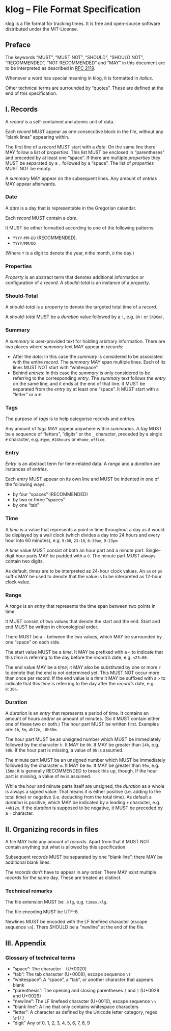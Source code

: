 # klog – File Format Specification

klog is a file format for tracking times.
It is free and open-source software distributed under the MIT-License.

## Preface

The keywords “MUST”, “MUST NOT”, “SHOULD”, “SHOULD NOT”, “RECOMMENDED”, “NOT RECOMMENDED” and “MAY”
in this document are to be interpreted as described in [RFC 2119](https://tools.ietf.org/html/rfc2119).

Whenever a word has special meaning in klog, it is formatted in *italics*.

Other technical terms are surrounded by “quotes”. These are defined at the end of this specification.

## I. Records

A *record* is a self-contained and atomic unit of data.

Each *record* MUST appear as one consecutive block in the file,
without any “blank lines” appearing within.

The first line of a *record* MUST start with a *date*.
On the same line there MAY follow a list of *properties*.
This list MUST be enclosed in “parentheses” and
preceded by at least one “space”.
If there are multiple *properties* they MUST be separated
by a `,` followed by a “space”.
The list of *properties* MUST NOT be empty.

A *summary* MAY appear on the subsequent lines.
Any amount of *entries* MAY appear afterwards.

### Date
A *date* is a day that is representable in the Gregorian calendar.

Each *record* MUST contain a *date*.

It MUST be either formatted according to one of the following patterns:
- `YYYY-MM-DD` (RECOMMENDED),
- `YYYY/MM/DD`

(Where `Y` is a digit to denote the year, `M` the month, `D` the day.)

### Properties
*Property* is an abstract term that denotes additional information
or configuration of a *record*.
A *should-total* is an instance of a *property*.

### Should-Total
A *should-total* is a *property* to denote the targeted total time of a *record*.

A *should-total* MUST be a *duration* value followed by a `!`,
e.g. `8h!` or `5h30m!`.

### Summary
A *summary* is user-provided text for holding arbitrary information.
There are two places where *summary* text MAY appear in *records*:

- After the *date*:
  In this case the *summary* is considered to be associated with the entire *record*.
  The *summary* MAY span multiple lines.
  Each of its lines MUST NOT start with “whitespace”.
- Behind *entries*:
  In this case the *summary* is only considered to be referring to the corresponding *entry*.
  The *summary* text follows the *entry* on the same line,
  and it ends at the end of that line.
  It MUST be separated from the *entry* by at least one “space”.
  It MUST start with a “letter” or a `#`.

### Tags
The purpose of *tags* is to help categorise records and entries.

Any amount of *tags* MAY appear anywhere within *summaries*.
A *tag* MUST be a sequence of “letters”, “digits” or the `_` character,
preceded by a single `#` character,
e.g. `#gym`, `#24hours` or `#home_office`.


### Entry
*Entry* is an abstract term for time-related data.
A *range* and a *duration* are instances of *entries*.

Each *entry* MUST appear on its own line and
MUST be indented in one of the following ways:
- by four “spaces” (RECOMMENDED)
- by two or three “spaces”
- by one “tab”

### Time
A *time* is a value that represents a point in time throughout a day
as it would be displayed by a wall clock (which divides a day into
24 hours and every hour into 60 minutes),
e.g. `9:00`, `23:18`, `6:30am`, `9:23pm` 

A *time* value MUST consist of both an hour part and a minute part.
Single-digit hour parts MAY be padded with a `0`.
The minute part MUST always contain two digits.

As default, *times* are to be interpreted as 24-hour clock values.
An `am` or `pm` suffix MAY be used to denote that the value is
to be interpreted as 12-hour clock value.

### Range
A *range* is an *entry* that represents the time span between two points in time.

It MUST consist of two values that denote the start and the end.
Start and end MUST be written in chronological order.

There MUST be a `-` between the two values,
which MAY be surrounded by one “space” on each side.

The start value MUST be a *time*.
It MAY be prefixed with a `<` to indicate that
this *time* is referring to the day before the *record’s* date,
e.g. `<23:00`.

The end value MAY be a *time*;
it MAY also be substituted by one or more `?` to denote that the end is not determined yet.
This MUST NOT occur more than once per record.
If the end value is a *time* it MAY be suffixed with a `>` to indicate
that this *time* is referring to the day after the *record’s* date,
e.g. `0:30>`.

### Duration
A *duration* is an *entry* that represents a period of time.
It contains an amount of hours and/or an amount of minutes.
(So it MUST contain either one of these two or both.)
The hour part MUST be written first.
Examples are: `1h`, `5m`, `4h12m`, `-8h30m`.

The hour part MUST be an unsigned number
which MUST be immediately followed by the character `h`.
It MAY be `0h`.
It MAY be greater than `24h`,
e.g. `50h`.
If the hour part is missing, a value of `0h` is assumed.

The minute part MUST be an unsigned number
which MUST be immediately followed by the character `m`.
It MAY be `0m`.
It MAY be greater than `59m`,
e.g. `150m`;
it is generally RECOMMENDED to break this up, though.
If the hour part is missing, a value of `0m` is assumed.

While the hour and minute parts itself are unsigned,
the *duration* as a whole is always a signed value:
That means it is either positive (i.e. adding to the total time)
or negative (i.e. deducting from the total time).
As default a *duration* is positive,
which MAY be indicated by a leading `+` character,
e.g. `+4h12m`.
If the *duration* is supposed to be negative, it MUST be preceded by a `-` character.

## II. Organizing records in files

A file MAY hold any amount of *records*.
Apart from that it MUST NOT contain anything
but what is allowed by this specification.

Subsequent *records* MUST be separated by one “blank line”;
there MAY be additional blank lines.

The *records* don’t have to appear in any order.
There MAY exist multiple *records* for the same day.
These are treated as distinct.

### Technical remarks

The file extension MUST be `.klg`, e.g. `times.klg`.

The file encoding MUST be UTF-8.

Newlines MUST be encoded with the LF linefeed character (escape sequence `\n`).
There SHOULD be a “newline” at the end of the file.

## III. Appendix

### Glossary of technical terms

- “space”: The character ` ` (U+0020)
- “tab”: The tab character (U+0009), escape sequence `\t`
- “whitespace”: A “space”, a “tab”, or another character that appears blank
- “parenthesis”: The opening and closing parentheses `(` and `)` (U+0028 and U+0029)
- “newline”: The LF linefeed character (U+0010), escape sequence `\n`
- “blank line”: A line that only contains whitespace characters
- “letter”: A character as defined by the Unicode letter category, regex `\p{L}`
- “digit” Any of 0, 1, 2, 3, 4, 5, 6, 7, 8, 9
